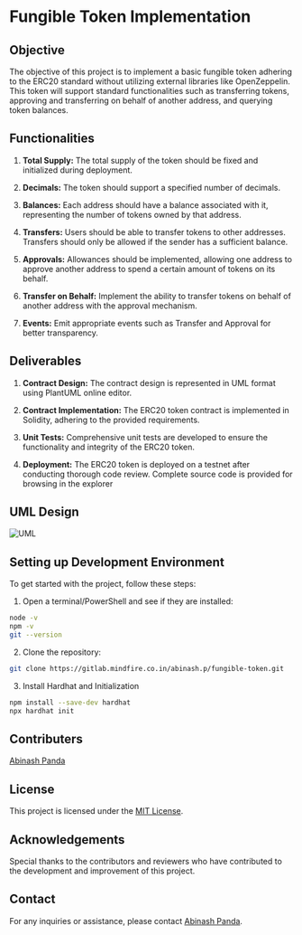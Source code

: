 # Fungible Token Implementation

## Objective
The objective of this project is to implement a basic fungible token adhering to the ERC20 standard without utilizing external libraries like OpenZeppelin. This token will support standard functionalities such as transferring tokens, approving and transferring on behalf of another address, and querying token balances.

## Functionalities 
1. **Total Supply:** The total supply of the token should be fixed and initialized during deployment.
   
2. **Decimals:** The token should support a specified number of decimals.
   
3. **Balances:** Each address should have a balance associated with it, representing the number of tokens owned by that address.
   
4. **Transfers:** Users should be able to transfer tokens to other addresses. Transfers should only be allowed if the sender has a sufficient balance.
   
5. **Approvals:** Allowances should be implemented, allowing one address to approve another address to spend a certain amount of tokens on its behalf.
   
6. **Transfer on Behalf:** Implement the ability to transfer tokens on behalf of another address with the approval mechanism.
   
7. **Events:** Emit appropriate events such as Transfer and Approval for better transparency.

## Deliverables
1. **Contract Design:** The contract design is represented in UML format using PlantUML online editor.

2. **Contract Implementation:** The ERC20 token contract is implemented in Solidity, adhering to the provided requirements.

3. **Unit Tests:** Comprehensive unit tests are developed to ensure the functionality and integrity of the ERC20 token.

4. **Deployment:** The ERC20 token is deployed on a testnet after conducting thorough code review. Complete source code is provided for browsing in the explorer

## UML Design
![UML](https://www.plantuml.com/plantuml/dpng/dLJ1Qjmm4BtxAmPwSLWRIg2bB3Gab1PwAhIXLpEMPukeB1b9JWXf_hrQHvggChL9z-ArFE_DlF5xldOUhPz7LLLIUx8d50IVFtxzSFaQ7Yi8lqVidRSe_1Duur5zcwT9FTGNS8GvG2xVl2tBUbIe1NqvrJWCbfm35CBCsczWmaMx4rc6M19oagHzao20OoBfZL4b0ofbxizzcSBSQx8Df5itaHx8RWo1qsJD7TK5Odk2jOPFren_E2B5otIrxNAvJLiv1SfZucZ0c-pc3jLChEbY0TuiIb3LomwouYXf0_vKLKAXSx2OuDRy91sTq49GAlKFw3IEL1ovXx5FmxEoBdDCV3I69GS0x-Vz5RU6BZh7_RDs2nxmx06NR_6GIQdFetV7E7O3psDd1vtKqiiqTB7M0vpXmVkf_laqigpF1n9oHEKuBU_YWwqa7R80nU3mwrhNSd3OM5pSH6Sn95aiGdbRkovPjUMeb9LxFV_AY2knBzSWjR24ZcvOotgYy8U6xxdDIvQ1zbdSt2yvtw1Ynxs2BWdzFv699QrvDyRCaESuIt3R_hgAt_MgkWxWyoV_Dm00)

## Setting up Development Environment
To get started with the project, follow these steps:
1. Open a terminal/PowerShell and see if they are installed:
```sh
node -v
npm -v
git --version
```

2. Clone the repository:
```sh
git clone https://gitlab.mindfire.co.in/abinash.p/fungible-token.git
```

3. Install Hardhat and Initialization
```sh
npm install --save-dev hardhat
npx hardhat init
```

## Contributers
[Abinash Panda](https://gitlab.mindfire.co.in/abinash.p)


## License
This project is licensed under the [MIT License](https://opensource.org/licenses/MIT).

## Acknowledgements
Special thanks to the contributors and reviewers who have contributed to the development and improvement of this project.

## Contact
For any inquiries or assistance, please contact [Abinash Panda](mailto:mfsi.abinash.p@gmail.com).